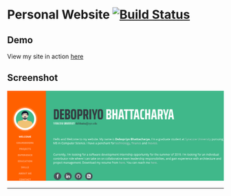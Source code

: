 Personal Website  [![Build Status](https://api.travis-ci.org/rick1314/rick1314.github.io.svg?branch=master)](https://travis-ci.org/rick1314/rick1314.github.io/) 
=========================


## Demo
View my site in action [here](https://rick1314.github.io/)

## Screenshot
![screenshot](https://raw.githubusercontent.com/rick1314/rick1314.github.io/master/img/screenshot.png)

---------
